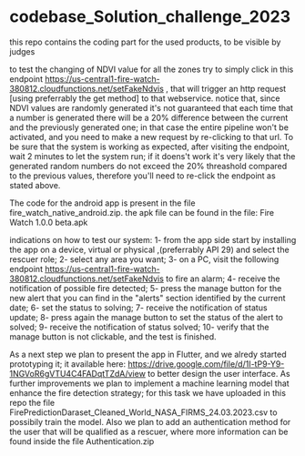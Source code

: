 # codebase_Solution_challenge_2023
this repo contains the coding part for the used products, to be visible by judges

to test the changing of NDVI value for all the zones try to simply click in this endpoint https://us-central1-fire-watch-380812.cloudfunctions.net/setFakeNdvis , that will trigger an http request [using preferrably the get method] to that webservice. notice that, since NDVI values are randomly generated it's not guaranteed that each time that a number is generated there will be a 20% difference between the current and the previously generated one; in that case the entire pipeline won't be activated, and you need to make a new request by re-clicking to that url.
To be sure that the system is working as expected, after visiting the endpoint, wait 2 minutes to let the system run; if it doens't work it's very likely that the generated random numbers do not exceed the 20% threashold compared to the previous values, therefore you'll need to re-click the endpoint as stated above.

The code for the android app is present in the file fire_watch_native_android.zip.
the apk file can be found in the file: Fire Watch 1.0.0 beta.apk

indications on how to test our system:
1- from the app side start by installing the app on a device, virtual or physical ,(preferrably API 29) and select the rescuer role;
2- select any area you want;
3- on a PC, visit the following endpoint https://us-central1-fire-watch-380812.cloudfunctions.net/setFakeNdvis to fire an alarm;
4- receive the notification of possible fire detected;
5- press the manage button for the new alert that you can find in the "alerts" section identified by the current date;
6- set the status to solving;
7- receive the notification of status update;
8- press again the manage button to set the status of the alert to solved;
9- receive the notification of status solved;
10- verify that the manage button is not clickable, and the test is finished.





As a next step we plan to present the app in Flutter, and we alredy started prototyping it; it available here: https://drive.google.com/file/d/1I-tP9-Y9-1NGVoR6gVTU4C4FADqtTZdA/view to better design the user interface.
As further improvements we plan to implement a machine learning model that enhance the fire detection strategy; for this task we have uploaded in this repo the file FirePredictionDaraset_Cleaned_World_NASA_FIRMS_24.03.2023.csv to possibily train the model.
Also we plan to add an authentication method for the user that will be qualified as a rescuer, where more information can be found inside the file Authentication.zip
